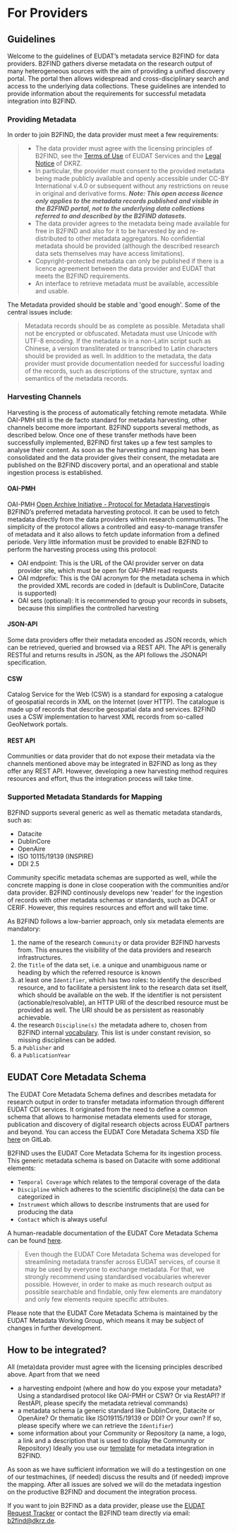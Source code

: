 # For Providers

## Guidelines
Welcome to the guidelines of EUDAT’s metadata service B2FIND for data providers. B2FIND gathers diverse metadata on the research output of many heterogeneous sources with the aim of providing a unified discovery portal. The portal then allows widespread and cross-disciplinary search and access to the underlying data collections. These guidelines are intended to provide information about the requirements for successful metadata integration into B2FIND.

### Providing Metadata
In order to join B2FIND, the data provider must meet a few requirements:
> - The data provider must agree with the licensing principles of B2FIND, see the [Terms of Use](https://www.eudat.eu/eudat-cdi-aup) of EUDAT Services and the [Legal Notice](https://www.dkrz.de/en/about-en/contact/impressum?set_language=en) of DKRZ.
> - In particular, the provider must consent to the provided metadata being made publicly available and openly accessible under CC-BY International v.4.0 or subsequent without any restrictions on reuse in original and derivative forms. 
    ***Note: This open access licence only applies to the metadata records published and visible in the B2FIND portal, not to the underlying data collections referred to and described by the B2FIND datasets.***
> - The data provider agrees to the metadata being made available for free in B2FIND and also for it to be harvested by and re-distributed to other metadata aggregators. No confidential metadata should be provided (although the described research data sets themselves may have access limitations). 
> - Copyright-protected metadata can only be published if there is a licence agreement between the data provider and EUDAT that meets the B2FIND requirements.
> - An interface to retrieve metadata must be available, accessible and usable. 

The Metadata provided should be stable and 'good enough'. Some of the central issues include:
> Metadata records should be as complete as possible.
> Metadata shall not be encrypted or obfuscated.
> Metadata must use Unicode with UTF-8 encoding. If the metadata is in a non-Latin script such as Chinese, a version transliterated or transcribed to Latin characters should be provided as well.
> In addition to the metadata, the data provider must provide documentation needed for successful loading of the records, such as descriptions of the structure, syntax and semantics of the metadata records.

### Harvesting Channels
Harvesting is the process of automatically fetching remote metadata. While OAI-PMH still is the de facto standard for metadata harvesting, other channels become more important. B2FIND supports several methods, as described below. Once one of these transfer methods have been successfully implemented, B2FIND first takes up a few test samples to analyse their content. As soon as the harvesting and mapping has been consolidated and the data provider gives their consent, the metadata are published on the B2FIND discovery portal, and an operational and stable ingestion process is established. 
#### OAI-PMH
OAI-PMH [Open Archive Initiative - Protocol for Metadata Harvesting](https://www.openarchives.org/pmh/)is B2FIND’s preferred metadata harvesting protocol. It can be used to fetch metadata directly from the data providers within research communities. The simplicity of the protocol allows a controlled and easy-to-manage transfer of metadata and it also allows to fetch update information from a defined periode. Very little information must be provided to enable B2FIND to perform the harvesting process using this protocol:
- OAI endpoint: This is the URL of the OAI provider server on data provider site, which must be open for OAI-PMH read requests
- OAI mdprefix: This is the OAI acronym for the metadata schema in which the provided XML records are coded in (default is DublinCore, Datacite is supported)
- OAI sets (optional): It is recommended to group your records in subsets, because this simplifies the controlled harvesting
#### JSON-API
Some data providers offer their metadata encoded as JSON records, which can be retrieved, queried and browsed via a REST API. The API is generally RESTful and returns results in JSON, as the API follows the JSONAPI specification.
#### CSW
Catalog Service for the Web (CSW) is a standard for exposing a catalogue of geospatial records in XML on the Internet (over HTTP). The catalogue is made up of records that describe geospatial data and services. B2FIND uses a CSW implementation to harvest XML records from so-called GeoNetwork portals. 
#### REST API
Communities or data provider that do not expose their metadata via the channels mentioned above may be integrated in B2FIND as long as they offer any REST API. However, developing a new harvesting method requires resources and effort, thus the integration process will take time. 

### Supported Metadata Standards for Mapping
B2FIND supports several generic as well as thematic metadata standards, such as:
- Datacite
- DublinCore
- OpenAire
- ISO 10115/19139 (INSPIRE)
- DDI 2.5

Community specific metadata schemas are supported as well, while the concrete mapping is done in close cooperation with the communities and/or data provider. B2FIND continously develops new 'reader' for the ingestion of records with other metadata schemas or standards, such as DCAT or CERIF. However, this requires resources and effort and will take time. 

As B2FIND follows a low-barrier approach, only six metadata elements are mandatory:
1. the name of the research `Community` or data provider B2FIND harvests from. This ensures the visibility of the data providers and research infrastructures. 
2. the `Title` of the data set, i.e. a unique and unambiguous name or heading by which the referred resource is known 
3. at least one `Identifier`, which has two roles: to identify the described resource, and to facilitate a persistent link to the research data set itself, which should be available on the web. If the identifier is not persistent (actionable/resolvable), an HTTP URI of the described resource must be provided as well. The URI should be as persistent as reasonably achievable.
4. the research `Discipline(s)` the metadata adhere to, chosen from B2FIND internal [vocabulary](https://github.com/EUDAT-B2FIND/md-ingestion/blob/master/etc/b2find_disciplines.yaml). This list is under constant revision, so missing disciplines can be added.
5. a `Publisher` and 
6. a `PublicationYear`


## EUDAT Core Metadata Schema
The EUDAT Core Metadata Schema defines and describes metadata for research output in order to transfer metadata information through different EUDAT CDI services. It originated from the need to define a common schema that allows to harmonise metadata elements used for storage, publication and discovery of digital research objects across EUDAT partners and beyond. You can access the EUDAT Core Metadata Schema XSD file [here](https://gitlab.eudat.eu/eudat-metadata/eudat-core-schema/-/blob/master/eudat-core.xsd) on GitLab.

B2FIND uses the EUDAT Core Metadata Schema for its ingestion process. This generic metadata schema is based on Datacite with some additional elements:
- `Temporal Coverage` which relates to the temporal coverage of the data
- `Discipline` which adheres to the scientific discipline(s) the data can be categorized in
- `Instrument` which allows to describe instruments that are used for producing the data
- `Contact` which is always useful

A human-readable documentation of the EUDAT Core Metadata Schema can be found [here](https://eudat-b2find.github.io/schema-doc/introduction.html).

> Even though the EUDAT Core Metadata Schema was developed for streamlining metadata transfer across EUDAT services, of course it may be used by everyone to exchange metadata. For that, we strongly recommend using standardised vocabularies wherever possible. However, in order to make as much research output as possible searchable and findable, only few elements are mandatory and only few elements require specific attributes.

Please note that the EUDAT Core Metadata Schema is maintained by the EUDAT Metadata Working Group, which means it may be subject of changes in further development. 


## How to be integrated?
All (meta)data provider must agree with the licensing principles described above. Apart from that we need
- a harvesting endpoint (where and how do you expose your metadata? Using a standardised protocol like OAI-PMH or CSW? Or via RestAPI? If RestAPI, please specify the metadata retrieval commands)
- a metadata schema (a generic standard like DublinCore, Datacite or OpenAire? Or thematic like ISO19115/19139 or DDI? Or your own? If so, please specify where we can retrieve the `Identifier`)
- some information about your Community or Repository (a name, a logo, a link and a description that is used to display the Community or Repository)
Ideally you use our [template](https://b2drop.eudat.eu/s/KZJXroDeB24HEgi/download) for metadata integration in B2FIND. 

As soon as we have sufficient information we will do a testingestion on one of our testmachines, (if needed) discuss the results and (if needed) improve the mapping. After all issues are solved we will do the metadata ingestion on the productive B2FIND and document the integration process. 

If you want to join B2FIND as a data provider, please use the [EUDAT Request Tracker](https://eudat.eu/contact-support-request) or contact the B2FIND team directly via email: b2find@dkrz.de.  